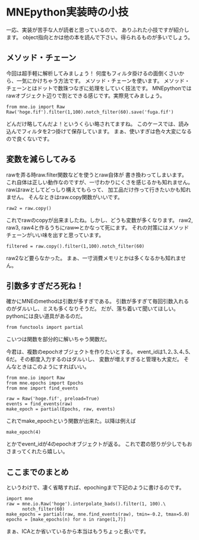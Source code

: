 # MNEpython実装時の小技
一応、実装が苦手な人が読者と思っているので、
ありふれた小技ですが紹介します。
object指向とかは他の本を読んで下さい。得られるものが多いでしょう。

## メソッド・チェーン
今回は超手軽に解析してみましょう！
何度もフィルタ掛けるの面倒くさいから、一気にかけちゃう方法です。
メソッド・チェーンを使います。
メソッド・チェーンとはドットで数珠つなぎに処理をしていく技法です。
MNEpythonではrawオブジェクト辺りで割とできる感じです。実際見てみましょう。
```
from mne.io import Raw
Raw('hoge.fif').filter(1,100).notch_filter(60).save('fuga.fif')
```

どんだけ略してんだよ！というくらい略されてますね。
このケースでは、読み込んでフィルタを2つ掛けて保存しています。
まぁ、使いすぎは色々大変になるので良くないです。

## 変数を減らしてみる
rawを弄る時raw.filter関数などを使うとraw自体が
書き換わってしまいます。
これ自体は正しい動作なのですが、一寸わかりにくさを感じるかも知れません。
rawはrawとしてどっしり構えてもらって、
加工品だけ作って行きたいかも知れません。
そんなときはraw.copy関数がいいです。
```
raw2 = raw.copy()
```
これでrawのcopyが出来ましたね。しかし、どうも変数が多くなります。
raw2, raw3, raw4と作るうちにraw∞とかなって死にます。
それの対策にはメソッドチェーンがいい味を出すと思っています。
```
filtered = raw.copy().filter(1,100).notch_filter(60)
```
raw2など要らなかった。
まぁ、一寸消費メモリとかは多くなるかも知れません。

## 引数多すぎだろ死ね！
確かにMNEのmethodは引数が多すぎである。
引数が多すぎて毎回引数入れるのがダルいし、ミスも多くなりそうだ。
だが、落ち着いて聞いてほしい。
pythonには良い道具があるのだ。
```
from functools import partial
```
こいつは関数を部分的に解いちゃう関数だ。

今君は、複数のepochオブジェクトを作りたいとする。
event_idは1､2､3､4､5､6だ。その都度入力するのはダルいし、
変数が増えすぎると管理も大変だ。
そんなときはこのようにすればいい。
```
from mne.io import Raw
from mne.epochs import Epochs 
from mne import find_events

raw = Raw('hoge.fif', preload=True)
events = find_events(raw)
make_epoch = partial(Epochs, raw, events)
```

これでmake_epochという関数が出来た。以降は例えば
```
make_epoch(4)
```
とかでevent_idが4のepochオブジェクトが返る。
これで君の怒りが少しでもおさまってくれたら嬉しい。

## ここまでのまとめ
というわけで、凄く省略すれば、epochingまで下記のように書けるのです。
```
import mne
raw = mne.io.Raw('hoge').interpolate_bads().filter(1, 100).\
      notch_filter(60)
make_epochs = partial(raw, mne.find_events(raw), tmin=-0.2, tmax=5.0)
epochs = [make_epochs(n) for n in range(1,7)]
```
まぁ、ICAとか省いているから本当はもうちょっと長いです。
